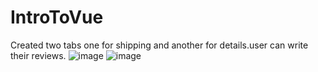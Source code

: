# IntroToVue
Created two tabs one for shipping and another for details.user can write their reviews.
![image](https://user-images.githubusercontent.com/61410663/135664096-e6dbd04c-2c64-405d-86e9-780e3f56e381.png)
![image](https://user-images.githubusercontent.com/61410663/135664198-910bada6-6ca9-42eb-ba34-eb890749af88.png)

